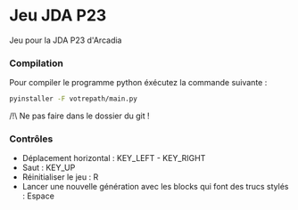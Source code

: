 # Jeu JDA P23
 Jeu pour la JDA P23 d'Arcadia

### Compilation
Pour compiler le programme python éxécutez la commande suivante : 
```bash
pyinstaller -F votrepath/main.py
```
/!\ Ne pas faire dans le dossier du git !

### Contrôles

* Déplacement horizontal : KEY_LEFT - KEY_RIGHT
* Saut : KEY_UP
* Réinitialiser le jeu : R
* Lancer une nouvelle génération avec les blocks qui font des trucs stylés : Espace